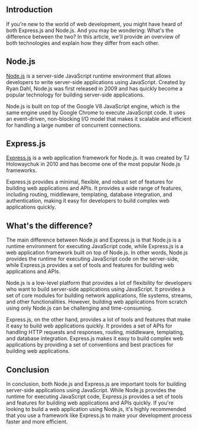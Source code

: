 ## Introduction

If you're new to the world of web development, you might have heard of both Express.js and Node.js. And you may be wondering: What's the difference between the two? In this article, we'll provide an overview of both technologies and explain how they differ from each other.

## Node.js

[Node.js](https://nodejs.org/) is a server-side JavaScript runtime environment that allows developers to write server-side applications using JavaScript. Created by Ryan Dahl, Node.js was first released in 2009 and has quickly become a popular technology for building server-side applications.

Node.js is built on top of the Google V8 JavaScript engine, which is the same engine used by Google Chrome to execute JavaScript code. It uses an event-driven, non-blocking I/O model that makes it scalable and efficient for handling a large number of concurrent connections.

## Express.js

[Express.js](https://expressjs.com/) is a web application framework for Node.js. It was created by TJ Holowaychuk in 2010 and has become one of the most popular Node.js frameworks.

Express.js provides a minimal, flexible, and robust set of features for building web applications and APIs. It provides a wide range of features, including routing, middleware, templating, database integration, and authentication, making it easy for developers to build complex web applications quickly.

## What's the difference?

The main difference between Node.js and Express.js is that Node.js is a runtime environment for executing JavaScript code, while Express.js is a web application framework built on top of Node.js. In other words, Node.js provides the runtime for executing JavaScript code on the server-side, while Express.js provides a set of tools and features for building web applications and APIs.

Node.js is a low-level platform that provides a lot of flexibility for developers who want to build server-side applications using JavaScript. It provides a set of core modules for building network applications, file systems, streams, and other functionalities. However, building web applications from scratch using only Node.js can be challenging and time-consuming.

Express.js, on the other hand, provides a lot of tools and features that make it easy to build web applications quickly. It provides a set of APIs for handling HTTP requests and responses, routing, middleware, templating, and database integration. Express.js makes it easy to build complex web applications by providing a set of conventions and best practices for building web applications.

## Conclusion

In conclusion, both Node.js and Express.js are important tools for building server-side applications using JavaScript. While Node.js provides the runtime for executing JavaScript code, Express.js provides a set of tools and features for building web applications and APIs quickly. If you're looking to build a web application using Node.js, it's highly recommended that you use a framework like Express.js to make your development process faster and more efficient.